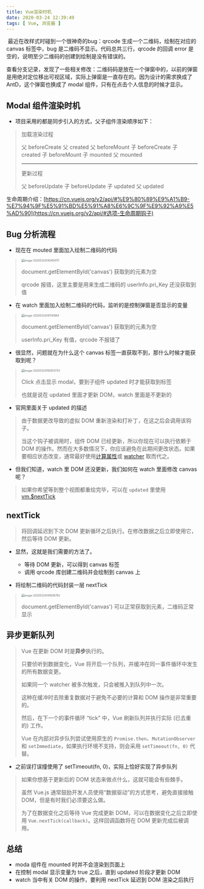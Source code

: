 ```yaml
---
title: Vue渲染时机
date: 2020-03-24 12:39:49
tags: [ Vue, 浏览器 ]
---
```




​		最近在改样式时碰到一个很神奇的bug：qrcode 生成一个二维码，绘制在对应的 canvas 标签中，bug 是二维码不显示。代码总共三行，qrcode 的回调 error 是空的，说明至少二维码的创建到绘制是没有错误的。

​		查看分支记录，发现了一些相关修改：二维码码是放在一个弹窗中的，以前的弹窗是用绝对定位移出可视区域，实际上弹窗是一直存在的。因为设计的需求换成了 AntD，这个弹窗也换成了 modal 组件，只有在点击个人信息的时候才显示。

##  Modal 组件渲染时机

* 项目采用的都是同步引入的方式，父子组件渲染顺序如下：

> 加载渲染过程
>
> 父 beforeCreate
> 父 created
> 父 beforeMount
> 子 beforeCreate
> 子 created
> 子 beforeMount
> 子 mounted
> 父 mounted
>
> ---
>
> 更新过程
>
> 父 beforeUpdate
> 子 beforeUpdate
> 子 updated
> 父 updated

生命周期介绍：[https://cn.vuejs.org/v2/api/#%E9%80%89%E9%A1%B9-%E7%94%9F%E5%91%BD%E5%91%A8%E6%9C%9F%E9%92%A9%E5%AD%90](https://cn.vuejs.org/v2/api/#选项-生命周期钩子)

## Bug 分析流程

* 现在在 mouted 里面加入绘制二维码的代码

><img src="/Users/wuziyan/Library/Application Support/typora-user-images/image-20200324140454111.png" alt="image-20200324140454111" style="zoom:50%;" />
>
>document.getElementById('canvas') 获取到的元素为空
>
>qrcode 报错，这里主要是用来生成二维码的 userInfo.pri_Key 还没获取到值

* 在 watch 里面加入绘制二维码的代码，监听的是控制弹窗是否显示的变量

> <img src="/Users/wuziyan/Library/Application Support/typora-user-images/image-20200324141141884.png" alt="image-20200324141141884" style="zoom:50%;" />
>
> document.getElementById('canvas') 获取到的元素为空
>
> userInfo.pri_Key 有值，qrcode 不报错了

* 很显然，问题就在为什么这个 canvas 标签一直获取不到，那什么时候才能获取到呢？

> <img src="/Users/wuziyan/Library/Application Support/typora-user-images/image-20200324150813733.png" alt="image-20200324150813733" style="zoom:50%;" />
>
> Click 点击显示 modal，要到子组件 updated 时才能获取到标签
>
> 也就是说在 updated 里面才更新 DOM，watch 里面是不更新的

* 官网里面关于 updated 的描述

> 由于数据更改导致的虚拟 DOM 重新渲染和打补丁，在这之后会调用该钩子。
>
> 当这个钩子被调用时，组件 DOM 已经更新，所以你现在可以执行依赖于 DOM 的操作。然而在大多数情况下，你应该避免在此期间更改状态。如果要相应状态改变，通常最好使用[计算属性](https://cn.vuejs.org/v2/api/#computed)或 [watcher](https://cn.vuejs.org/v2/api/#watch) 取而代之。

* 但我们知道，watch 里 DOM 还没更新，我们如何在 watch 里面修改 canvas 呢？

> 如果你希望等到整个视图都重绘完毕，可以在 `updated` 里使用 [vm.$nextTick](https://cn.vuejs.org/v2/api/#vm-nextTick)

## nextTick

> 将回调延迟到下次 DOM 更新循环之后执行。在修改数据之后立即使用它，然后等待 DOM 更新。

* 显然，这就是我们需要的方法了。
	* 等待 DOM 更新，可以得到 canvas 标签
	* 调用 qrcode 库创建二维码并会绘制到 canvas 上

* 将绘制二维码的代码封装一层 nextTick

> <img src="/Users/wuziyan/Library/Application Support/typora-user-images/image-20200324141636792.png" alt="image-20200324141636792" style="zoom:50%;" />
>
> document.getElementById('canvas') 可以正常获取到元素，二维码正常显示

## 异步更新队列

> Vue 在更新 DOM 时是**异步**执行的。
>
> 只要侦听到数据变化，Vue 将开启一个队列，并缓冲在同一事件循环中发生的所有数据变更。
>
> 如果同一个 watcher 被多次触发，只会被推入到队列中一次。
>
> 这种在缓冲时去除重复数据对于避免不必要的计算和 DOM 操作是非常重要的。
>
> 然后，在下一个的事件循环 “tick” 中，Vue 刷新队列并执行实际 (已去重的) 工作。
>
> Vue 在内部对异步队列尝试使用原生的 `Promise.then`、`MutationObserver` 和 `setImmediate`，如果执行环境不支持，则会采用 `setTimeout(fn, 0)` 代替。

* 之前误打误撞使用了 setTimeout(fn, 0)，实际上恰好实现了异步队列

> 如果你想基于更新后的 DOM 状态来做点什么，这就可能会有些棘手。
>
> 虽然 Vue.js 通常鼓励开发人员使用“数据驱动”的方式思考，避免直接接触 DOM，但是有时我们必须要这么做。
>
> 为了在数据变化之后等待 Vue 完成更新 DOM，可以在数据变化之后立即使用 `Vue.nextTick(callback)`。这样回调函数将在 DOM 更新完成后被调用。

## 总结

* moda 组件在 mounted 时并不会渲染到页面上
* 在控制 modal 显示变量为 true 之后，直到 updated 阶段才更新 DOM
* watch 当中有关 DOM 的操作，要利用 nextTick 延迟到 DOM 渲染之后执行

